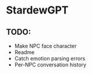 # StardewGPT

## TODO:
- Make NPC face character
- Readme
- Catch emotion parsing errors
- Per-NPC conversation history